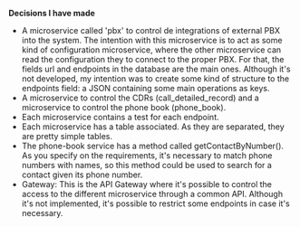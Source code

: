 **Decisions I have made**

- A microservice called 'pbx' to control de integrations of external PBX into the system.
The intention with this microservice is to act as some kind of configuration microservice,
  where the other microservice can read the configuration they to connect to the proper PBX.
  For that, the fields url and endpoints in the database are the main ones. Although it's not
  developed, my intention was to create some kind of structure to the endpoints field: a JSON
  containing some main operations as keys.
- A microservice to control the CDRs (call_detailed_record) and a microservice to control the phone book (phone_book).
- Each microservice contains a test for each endpoint.
- Each microservice has a table associated. As they are separated, they are pretty simple tables.
- The phone-book service has a method called getContactByNumber(). As you specify on the requirements,
  it's necessary to match phone numbers with names, so this method could be used to search for a contact
  given its phone number.
- Gateway: This is the API Gateway where it's possible to control the access
to the different microservice through a common API. Although it's not implemented, it's possible
  to restrict some endpoints in case it's necessary.
